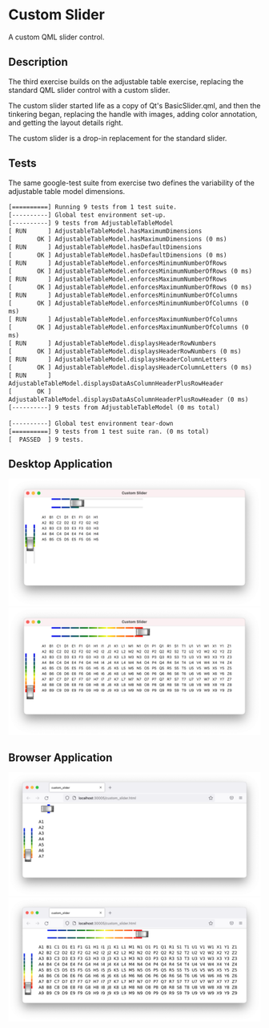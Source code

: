 # Custom Slider

A custom QML slider control.

## Description

The third exercise builds on the adjustable table exercise, replacing the standard QML slider control with a custom slider.

The custom slider started life as a copy of Qt's BasicSlider.qml, and then the tinkering began, replacing the handle with images, adding color annotation, and getting the layout details right.

The custom slider is a drop-in replacement for the standard slider.

## Tests

The same google-test suite from exercise two defines the variability of the adjustable table model dimensions.

```
[==========] Running 9 tests from 1 test suite.
[----------] Global test environment set-up.
[----------] 9 tests from AdjustableTableModel
[ RUN      ] AdjustableTableModel.hasMaximumDimensions
[       OK ] AdjustableTableModel.hasMaximumDimensions (0 ms)
[ RUN      ] AdjustableTableModel.hasDefaultDimensions
[       OK ] AdjustableTableModel.hasDefaultDimensions (0 ms)
[ RUN      ] AdjustableTableModel.enforcesMinimumNumberOfRows
[       OK ] AdjustableTableModel.enforcesMinimumNumberOfRows (0 ms)
[ RUN      ] AdjustableTableModel.enforcesMaximumNumberOfRows
[       OK ] AdjustableTableModel.enforcesMaximumNumberOfRows (0 ms)
[ RUN      ] AdjustableTableModel.enforcesMinimumNumberOfColumns
[       OK ] AdjustableTableModel.enforcesMinimumNumberOfColumns (0 ms)
[ RUN      ] AdjustableTableModel.enforcesMaximumNumberOfColumns
[       OK ] AdjustableTableModel.enforcesMaximumNumberOfColumns (0 ms)
[ RUN      ] AdjustableTableModel.displaysHeaderRowNumbers
[       OK ] AdjustableTableModel.displaysHeaderRowNumbers (0 ms)
[ RUN      ] AdjustableTableModel.displaysHeaderColumnLetters
[       OK ] AdjustableTableModel.displaysHeaderColumnLetters (0 ms)
[ RUN      ] AdjustableTableModel.displaysDataAsColumnHeaderPlusRowHeader
[       OK ] AdjustableTableModel.displaysDataAsColumnHeaderPlusRowHeader (0 ms)
[----------] 9 tests from AdjustableTableModel (0 ms total)

[----------] Global test environment tear-down
[==========] 9 tests from 1 test suite ran. (0 ms total)
[  PASSED  ] 9 tests.
```

## Desktop Application

![Running on the desktop 1](Desktop1.png)
![Running on the desktop 2](Desktop2.png)

## Browser Application

![Running in a browser1](Browser1.png)
![Running in a browser2](Browser2.png)
